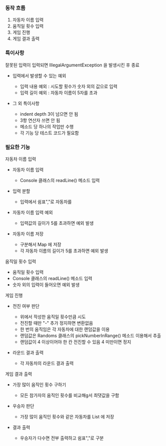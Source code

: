 
### 동작 흐름
1. 자동차 이름 입력
2. 움직일 횟수 입력
3. 게임 진행
4. 게임 결과 출력



### 특이사항
잘못된 입력이 입력되면 IllegalArgumentException 을 발생시킨 후 종료
- 입력에서 발생할 수 있는 예외
    - 입력 내용 예외 : 시도할 횟수가 숫자 외의 값으로 입력
    - 입력 길이 예외 : 자동차 이름이 5자를 초과

- 그 외 특이사항
    - indent depth 3이 넘으면 안 됨
    - 3항 연산자 쓰면 안 됨
    - 메소드 당 하나의 작업만 수행
    - 각 기능 당 테스트 코드가 필요함

### 필요한 기능
자동차 이름 입력
- 자동차 이름 입력
    - Console 클래스의 readLine() 메소드 입력

- 입력 분할
    - 입력에서 쉼표","로 자동차를

- 자동차 이름 입력 예외
    - 입력값의 길이가 5를 초과하면 예외 발생

- 자동차 이름 저장
    - 구분해서 Map 에 저장
    - 각 자동차 이름의 길이가 5를 초과하면 예외 발생


움직일 횟수 입력
- 움직일 횟수 입력
- Console 클래스의 readLine() 메소드 입력
- 숫자 외의 입력이 들어오면 예외 발생


게임 진행
- 전진 여부 판단
    - 위에서 작성한 움직일 횟수만큼 시도
    - 전진할 때만 "-" 추가 정지하면 변환없음
    - 한 번의 움직임은 각 자동차에 대한 랜덤값을 이용
    - 랜덤값은 Randoms 클래스의 pickNumberInRange() 메소드 이용해서 추출
    - 랜덤값이 4 이상이어야 한 칸 전진할 수 있음 4 미만이면 정지

- 라운드 결과 출력
    - 각 자동차의 라운드 결과 출력


게임 결과 출력

- 가장 많이 움직인 횟수 구하기
    - 모든 참가자의 움직인 횟수를 비교해g서 최댓값을 구함

- 우승자 판단
    - 가장 많이 움직인 횟수와 같은 자동차를 List 에 저장

- 결과 출력
    - 우승자가 다수면 전부 출력하고 쉼표","로 구분